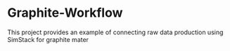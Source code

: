 # Graphite-Workflow
This project provides an example of connecting raw data production using SimStack for graphite mater
